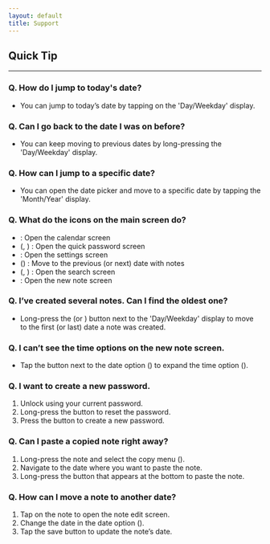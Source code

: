 ```yaml
---
layout: default
title: Support
---
```


<link rel="stylesheet" href="https://cdn.materialdesignicons.com/6.4.95/css/materialdesignicons.min.css">
<link rel="stylesheet" href="https://unpkg.com/@icon/octicons/octicons.css">

## Quick Tip

---

### Q. How do I jump to today's date?

-   You can jump to today’s date by tapping on the 'Day/Weekday' display.

### Q. Can I go back to the date I was on before?

-   You can keep moving to previous dates by long-pressing the 'Day/Weekday' display.

### Q. How can I jump to a specific date?

-   You can open the date picker and move to a specific date by tapping the 'Month/Year' display.

### Q. What do the icons on the main screen do?

-   <i class="mdi mdi-calendar-text-outline"></i> : Open the calendar screen
-   <i class="mdi mdi-lock-outline"></i> (<i class="mdi mdi-lock-open-variant-outline"></i>, <i class="mdi mdi-key-chain"></i>) : Open the quick password screen
-   <i class="octicon octicon-gear-24"></i> : Open the settings screen
-   <i class="mdi mdi-chevron-left"></i> (<i class="mdi mdi-chevron-right"></i>) : Move to the previous (or next) date with notes
-   <i class="mdi mdi-credit-card-search-outline"></i> (<i class="mdi mdi-magnify-plus"></i>, <i class="mdi mdi-magnify-minus"></i>) : Open the search screen
-   <i class="mdi mdi-credit-card-plus-outline"></i> : Open the new note screen

### Q. I’ve created several notes. Can I find the oldest one?

-   Long-press the <i class="mdi mdi-chevron-left"></i> (or <i class="mdi mdi-chevron-right"></i>) button next to the 'Day/Weekday' display to move to the first (or last) date a note was created.

### Q. I can’t see the time options on the new note screen.

-   Tap the <i class="octicon octicon-fold-down-16"></i> button next to the date option (<i class="mdi mdi-calendar-range"></i>) to expand the time option (<i class="mdi mdi-calendar-clock"></i>).

### Q. I want to create a new password.

1. Unlock using your current password.
2. Long-press the <i class="mdi mdi-lock-open-variant-outline"></i> button to reset the password.
3. Press the <i class="mdi mdi-key-chain"></i> button to create a new password.

### Q. Can I paste a copied note right away?

1. Long-press the note and select the copy menu (<i class="mdi mdi-credit-card-multiple-outline"></i>).
2. Navigate to the date where you want to paste the note.
3. Long-press the <i class="mdi mdi-content-paste"></i> button that appears at the bottom to paste the note.

### Q. How can I move a note to another date?

1. Tap on the note to open the note edit screen.
2. Change the date in the date option (<i class="mdi mdi-calendar-range"></i>).
3. Tap the save button to update the note’s date.
